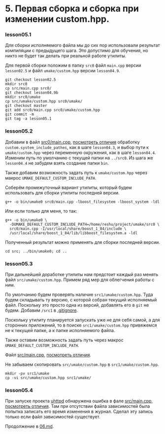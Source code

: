 # 5. Первая сборка и сборка при изменении custom.hpp.

### lesson05.1

Для сборки исполняемого файла мы до сих пор использовали результат компиляции с предыдущего шага. Это допустимо для обучения, но никто не будет так делать при реальной работе утилиты.

Для первой сборки положим в папку `src0` файл `main.cpp` версии `lesson02.5` и файл `umake/custom.hpp` версии `lesson04.9`.
```
git checkout lesson02.5
mkdir src0
cp src/main.cpp src0/
git checkout lesson04.9b
mkdir src0/umake
cp src/umake/custom.hpp src0/umake/
git checkout master
git add src0/main.cpp src0/umake/custom.hpp
git commit -m _
git tag -a lesson05.1
```

### lesson05.2

Добавим в файл [src0/main.cpp](/../lesson05.2/src0/main.cpp), [посмотреть отличия](/../../compare/c052..c052a) обработку `custom.system_include_pathes`, как в шаге `lesson04.3`, и выбор пути к `umake/custom.hpp` через переменную окружения, как в шаге `lesson04.4`. Изменим путь по умолчанию с текущей папки на `../src0`. Из шага же `lesson04.4` не забудем взять создание папки `bin`.

Также добавим возможность задать путь к `umake/custom.hpp` через макрос `UMAKE_DEFAULT_CUSTOM_INCLUDE_PATH`.

Соберём промежуточный вариант утилиты, который будем использовать для сборки утилиты последней версии.
```
g++ -o bin/umake0 src0/main.cpp -lboost_filesystem -lboost_system -ldl
```

Или если только для меня, то так:
```
g++ -o bin/umake0 \
  -DUMAKE_DEFAULT_CUSTOM_INCLUDE_PATH=/home/reshu/project/umake/src0 \
  src0/main.cpp -I/usr/local/share/boost_1_84/include \
  /usr/local/share/boost_1_84/lib/libboost_filesystem.a -ldl
```

Полученный результат можно применять для сборки последней версии.
```
cd src; ../bin/umake0; cd ..
```


### lesson05.3

При дальнейшей доработке утилиты нам предстоит каждый раз менять файл `src/umake/custom.hpp`. Примем ряд мер для облегчения работы с ним.

По умолчанию будем проверять наличие `src1/umake/custom.hpp`. Туда будем складывать ту версию, с которой собран текущий исполняемый файл. Поскольку это просто одна из версий, добавлять его в `git` не будем. Добавим `/src1` в [.gitignore](/../lesson05.3/.gitignore).

Поскольку утилиту планируется запускать уже не для себя самой, а для сторонних приложений, то в поиске `src1/umake/custom.hpp` привяжемся не к текущей папке, а к папке исполняемого файла.

Также оставим возможность задать путь через макрос `UMAKE_DEFAULT_CUSTOM_INCLUDE_PATH`.

Файл [src/main.cpp](/../lesson05.3/src/main.cpp), [посмотреть отличия](/../../compare/c053..c053a).

Не забываем скопировать `src/umake/custom.hpp` в `src1/umake/custom.hpp`.
```
mkdir -pv src1/umake
cp -vi src/umake/custom.hpp src1/umake/
```


### lesson05.4

При запуске проекта [uhttpd](/../../../uhttpd) обнаружена ошибка в фале [src/main.cpp](/../lesson05.4/src/main.cpp), [посмотреть отличия](/../../compare/c054..c054a). Там при отсутствии файла зависимостей была попытка записать его время изменения в журнал. Сделал эту запись только если файл зависимостей существует.

Продолжение в [06.md](06.md).
